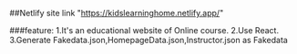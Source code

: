 ##Netlify site link
"https://kidslearninghome.netlify.app/"


###feature:
1.It's  an educational website of Online course.
2.Use React.
3.Generate Fakedata.json,HomepageData.json,Instructor.json as Fakedata

